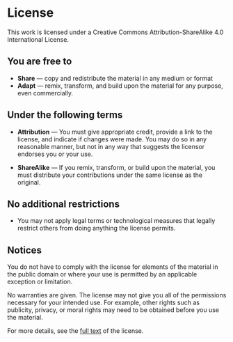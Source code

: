 # License

This work is licensed under a Creative Commons Attribution-ShareAlike 4.0 International License.

## You are free to

- **Share** — copy and redistribute the material in any medium or format
- **Adapt** — remix, transform, and build upon the material for any purpose, even commercially.

## Under the following terms

- **Attribution** — You must give appropriate credit, provide a link to the license, and indicate if changes were made. You may do so in any reasonable manner, but not in any way that suggests the licensor endorses you or your use.

- **ShareAlike** — If you remix, transform, or build upon the material, you must distribute your contributions under the same license as the original.

## No additional restrictions

- You may not apply legal terms or technological measures that legally restrict others from doing anything the license permits.

## Notices

You do not have to comply with the license for elements of the material in the public domain or where your use is permitted by an applicable exception or limitation.

No warranties are given. The license may not give you all of the permissions necessary for your intended use. For example, other rights such as publicity, privacy, or moral rights may need to be obtained before you use the material.

For more details, see the [full text](https://creativecommons.org/licenses/by-sa/4.0/legalcode) of the license.
